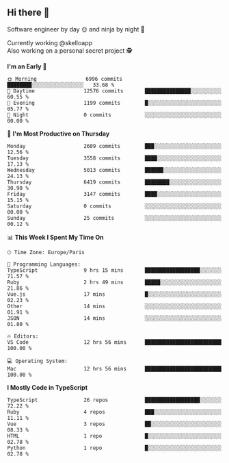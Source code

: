 ## Hi there 👋

Software engineer by day 🌞 and ninja by night 🌝

Currently working @skelloapp <br>
Also working on a personal secret project 🕵️

<!--START_SECTION:waka-->
**I'm an Early 🐤** 

```text
🌞 Morning                6996 commits        ████████░░░░░░░░░░░░░░░░░   33.68 % 
🌆 Daytime                12576 commits       ███████████████░░░░░░░░░░   60.55 % 
🌃 Evening                1199 commits        █░░░░░░░░░░░░░░░░░░░░░░░░   05.77 % 
🌙 Night                  0 commits           ░░░░░░░░░░░░░░░░░░░░░░░░░   00.00 % 
```
📅 **I'm Most Productive on Thursday** 

```text
Monday                   2609 commits        ███░░░░░░░░░░░░░░░░░░░░░░   12.56 % 
Tuesday                  3558 commits        ████░░░░░░░░░░░░░░░░░░░░░   17.13 % 
Wednesday                5013 commits        ██████░░░░░░░░░░░░░░░░░░░   24.13 % 
Thursday                 6419 commits        ████████░░░░░░░░░░░░░░░░░   30.90 % 
Friday                   3147 commits        ████░░░░░░░░░░░░░░░░░░░░░   15.15 % 
Saturday                 0 commits           ░░░░░░░░░░░░░░░░░░░░░░░░░   00.00 % 
Sunday                   25 commits          ░░░░░░░░░░░░░░░░░░░░░░░░░   00.12 % 
```


📊 **This Week I Spent My Time On** 

```text
🕑︎ Time Zone: Europe/Paris

💬 Programming Languages: 
TypeScript               9 hrs 15 mins       ██████████████████░░░░░░░   71.57 % 
Ruby                     2 hrs 49 mins       █████░░░░░░░░░░░░░░░░░░░░   21.86 % 
Vue.js                   17 mins             █░░░░░░░░░░░░░░░░░░░░░░░░   02.23 % 
Other                    14 mins             ░░░░░░░░░░░░░░░░░░░░░░░░░   01.91 % 
JSON                     14 mins             ░░░░░░░░░░░░░░░░░░░░░░░░░   01.80 % 

🔥 Editors: 
VS Code                  12 hrs 56 mins      █████████████████████████   100.00 % 

💻 Operating System: 
Mac                      12 hrs 56 mins      █████████████████████████   100.00 % 
```

**I Mostly Code in TypeScript** 

```text
TypeScript               26 repos            ██████████████████░░░░░░░   72.22 % 
Ruby                     4 repos             ███░░░░░░░░░░░░░░░░░░░░░░   11.11 % 
Vue                      3 repos             ██░░░░░░░░░░░░░░░░░░░░░░░   08.33 % 
HTML                     1 repo              █░░░░░░░░░░░░░░░░░░░░░░░░   02.78 % 
Python                   1 repo              █░░░░░░░░░░░░░░░░░░░░░░░░   02.78 % 
```




<!--END_SECTION:waka-->

<!--
**antoinelncl/antoinelncl** is a ✨ _special_ ✨ repository because its `README.md` (this file) appears on your GitHub profile.

Here are some ideas to get you started:

- 🔭 I’m currently working on ...
- 🌱 I’m currently learning ...
- 👯 I’m looking to collaborate on ...
- 🤔 I’m looking for help with ...
- 💬 Ask me about ...
- 📫 How to reach me: ...
- 😄 Pronouns: ...
- ⚡ Fun fact: ...
-->
